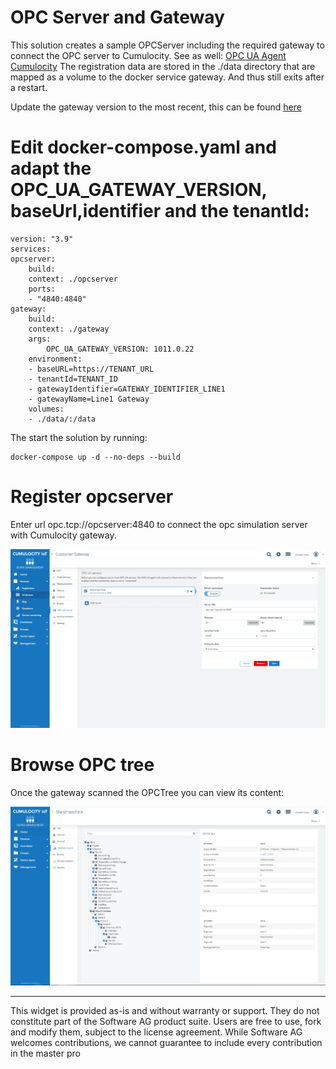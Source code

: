# OPC Server and Gateway

This solution creates a sample OPCServer including the required gateway to connect the OPC server to Cumulocity.
See as well: [OPC UA Agent Cumulocity](https://cumulocity.com/guides/10.7.0-beta/protocol-integration/opcua)
The registration data are stored in the ./data directory that are mapped as a volume to the docker service gateway. And thus still exits after a restart.

Update the gateway version to the most recent, this can be found [here](http://resources.cumulocity.com/examples/opc-ua/)

# Edit docker-compose.yaml and adapt the OPC_UA_GATEWAY_VERSION, baseUrl,identifier and the tenantId:
    version: "3.9"
    services:
    opcserver:
        build:
        context: ./opcserver
        ports:
        - "4840:4840"
    gateway:
        build:
        context: ./gateway
        args:
            OPC_UA_GATEWAY_VERSION: 1011.0.22
        environment:
        - baseURL=https://TENANT_URL
        - tenantId=TENANT_ID
        - gatewayIdentifier=GATEWAY_IDENTIFIER_LINE1
        - gatewayName=Line1 Gateway
        volumes:
        - ./data/:/data

The start the solution by running:

    docker-compose up -d --no-deps --build

# Register opcserver

Enter url opc.tcp://opcserver:4840 to connect the opc simulation server with Cumulocity gateway.

![Register OPC server](./doc/Register.png)

# Browse OPC tree

Once the gateway scanned the OPCTree you can view its content:

![Browse OPC tree](./doc/OPC_Tree.png)

_____________________
This widget is provided as-is and without warranty or support. They do not constitute part of the Software AG product suite. Users are free to use, fork and modify them, subject to the license agreement. While Software AG welcomes contributions, we cannot guarantee to include every contribution in the master pro
